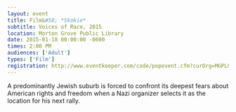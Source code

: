 ```yaml
---
layout: event
title: Film&#58; *Skokie*
subtitle: Voices of Race, 2015
location: Morton Grove Public Library
date: 2015-01-18 00:00:00 -0600
times: 2:00 PM
audiences: ['Adult']
types: ['Film']
registration: http://www.eventkeeper.com/code/popevent.cfm?curOrg=MGPL&curApp=events&eID=3794546&thisDate=NO_DATE
---
```

A predominantly Jewish suburb is forced to confront its deepest fears about American rights and freedom when a Nazi organizer selects it as the location for his next rally.
